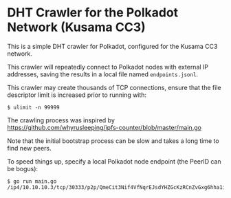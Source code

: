 # DHT Crawler for the Polkadot Network (Kusama CC3)

This is a simple DHT crawler for Polkadot, configured for the Kusama CC3 network.

This crawler will repeatedly connect to Polkadot nodes with external IP addresses, saving the results in a local file named `endpoints.jsonl`.

This crawler may create thousands of TCP connections, ensure that the file descriptor limit is increased prior to running with:

```
$ ulimit -n 99999
```

The crawling process was inspired by https://github.com/whyrusleeping/ipfs-counter/blob/master/main.go

Note that the initial bootstrap process can be slow and takes a long time to find new peers. 

To speed things up, specify a local Polkadot node endpoint (the PeerID can be bogus):

```
$ go run main.go /ip4/10.10.10.3/tcp/30333/p2p/QmeCit3Nif4VfNqrEJsdYHZGcKzRCnZvGxg6hha1iNj4mk
```